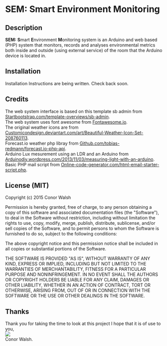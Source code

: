 SEM: Smart Environment Monitoring
=============

Description
-----------

**SEM:** **S**mart **E**nvironment **M**onitoring system is an Arduino and web based (PHP) system that monitors, records and analyses environmental metrics both inside and outside (using external service) of the room that the Arduino device is located in.

Installation
-----------

Installation Instructions are being written. Check back soon.

Credits
------

The web system interface is based on this template sb admin from <a href="http://startbootstrap.com/template-overviews/sb-admin/" target="_blank">Startbootstrap.com/template-overviews/sb-admin</a>.<br/>
The web system uses font awesome from <a href="http://fontawesome.io/" target="_blank">Fontawesome.io</a>.<br/>
The original weather icons are from <a href="http://customicondesign.deviantart.com/art/Beautiful-Weather-Icon-Set-208760113" target="_blank">Customicondesign.deviantart.com/art/Beautiful-Weather-Icon-Set-208760113</a>.<br/>
Forecast.io weather php libray from <a href="https://github.com/tobias-redmann/forecast.io-php-api" target="_blank">Github.com/tobias-redmann/forecast.io-php-api</a>.<br/>
Arduino Lux mesurement using an LDR and an Arduino from <a href="https://arduinodiy.wordpress.com/2013/11/03/measuring-light-with-an-arduino/" target="_blank">Arduinodiy.wordpress.com/2013/11/03/measuring-light-with-an-arduino</a>.<br/>
Basic PHP mail script from <a href="http://online-code-generator.com/html-email-starter-script.php" target="_blank">Online-code-generator.com/html-email-starter-script.php</a>.

License (MIT)
------
Copyright (c) 2015 Conor Walsh 

Permission is hereby granted, free of charge, to any person obtaining a copy
of this software and associated documentation files (the "Software"), to deal
in the Software without restriction, including without limitation the rights
to use, copy, modify, merge, publish, distribute, sublicense, and/or sell
copies of the Software, and to permit persons to whom the Software is
furnished to do so, subject to the following conditions:

The above copyright notice and this permission notice shall be included in all
copies or substantial portions of the Software.

THE SOFTWARE IS PROVIDED "AS IS", WITHOUT WARRANTY OF ANY KIND, EXPRESS OR
IMPLIED, INCLUDING BUT NOT LIMITED TO THE WARRANTIES OF MERCHANTABILITY,
FITNESS FOR A PARTICULAR PURPOSE AND NONINFRINGEMENT. IN NO EVENT SHALL THE
AUTHORS OR COPYRIGHT HOLDERS BE LIABLE FOR ANY CLAIM, DAMAGES OR OTHER
LIABILITY, WHETHER IN AN ACTION OF CONTRACT, TORT OR OTHERWISE, ARISING FROM,
OUT OF OR IN CONNECTION WITH THE SOFTWARE OR THE USE OR OTHER DEALINGS IN THE
SOFTWARE.

Thanks
------

Thank you for taking the time to look at this project I hope that it is of use to you,<br/>
<img src="http://conorwalsh.net/sig.png" /><br/>
Conor Walsh.
